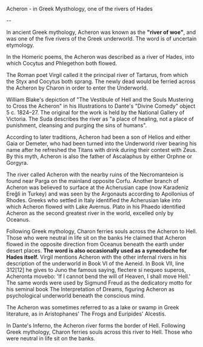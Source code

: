Acheron - in Greek Mysthology, one of the rivers of Hades

--

In ancient Greek mythology, Acheron was known as the **"river of woe"**, and was one of the five rivers of the Greek underworld. The word is of uncertain etymology.

In the Homeric poems, the Acheron was described as a river of Hades, into which Cocytus and Phlegethon both flowed.

The Roman poet Virgil called it the principal river of Tartarus, from which the Styx and Cocytus both sprang. The newly dead would be ferried across the Acheron by Charon in order to enter the Underworld.

William Blake's depiction of "The Vestibule of Hell and the Souls Mustering to Cross the Acheron" in his Illustrations to Dante's "Divine Comedy" object 5 c. 1824–27. The original for the work is held by the National Gallery of Victoria.
The Suda describes the river as "a place of healing, not a place of punishment, cleansing and purging the sins of humans".

According to later traditions, Acheron had been a son of Helios and either Gaia or Demeter, who had been turned into the Underworld river bearing his name after he refreshed the Titans with drink during their contest with Zeus. By this myth, Acheron is also the father of Ascalaphus by either Orphne or Gorgyra.

The river called Acheron with the nearby ruins of the Necromanteion is found near Parga on the mainland opposite Corfu. Another branch of Acheron was believed to surface at the Acherusian cape (now Karadeniz Ereğli in Turkey) and was seen by the Argonauts according to Apollonius of Rhodes. Greeks who settled in Italy identified the Acherusian lake into which Acheron flowed with Lake Avernus. Plato in his Phaedo identified Acheron as the second greatest river in the world, excelled only by Oceanus.

Following Greek mythology, Charon ferries souls across the Acheron to Hell. Those who were neutral in life sit on the banks
He claimed that Acheron flowed in the opposite direction from Oceanus beneath the earth under desert places. **The word is also occasionally used as a synecdoche for Hades itself.** Virgil mentions Acheron with the other infernal rivers in his description of the underworld in Book VI of the Aeneid. In Book VII, line 312[12] he gives to Juno the famous saying, flectere si nequeo superos, Acheronta movebo: 'If I cannot bend the will of Heaven, I shall move Hell.' The same words were used by Sigmund Freud as the dedicatory motto for his seminal book The Interpretation of Dreams, figuring Acheron as psychological underworld beneath the conscious mind.

The Acheron was sometimes referred to as a lake or swamp in Greek literature, as in Aristophanes' The Frogs and Euripides' Alcestis.

In Dante's Inferno, the Acheron river forms the border of Hell. Following Greek mythology, Charon ferries souls across this river to Hell. Those who were neutral in life sit on the banks.